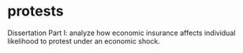 # protests
 Dissertation Part I: analyze how economic insurance affects individual likelihood to protest under an economic shock.
